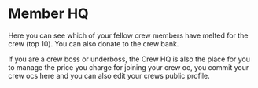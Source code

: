 # Member HQ

Here you can see which of your fellow crew members have melted for the crew (top 10). You can also donate to the crew bank.

If you are a crew boss or underboss, the Crew HQ is also the place for you to manage the price you charge for joining your crew oc, you commit your crew ocs here and you can also edit your crews public profile.
